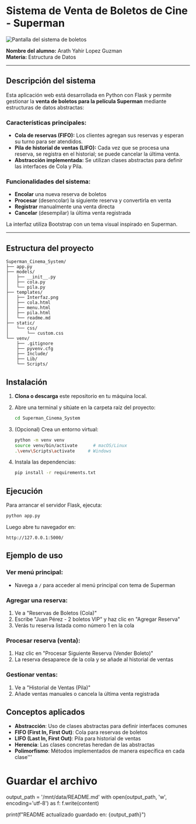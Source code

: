 # Sistema de Venta de Boletos de Cine - Superman

![Pantalla del sistema de boletos](Superman_Cinema_System/static/Interfaz.png)

**Nombre del alumno:** Arath Yahir Lopez Guzman  
**Materia:** Estructura de Datos

---

## Descripción del sistema

Esta aplicación web está desarrollada en Python con Flask y permite gestionar la **venta de boletos para la película Superman** mediante estructuras de datos abstractas:

### Características principales:

- **Cola de reservas (FIFO):** Los clientes agregan sus reservas y esperan su turno para ser atendidos.
- **Pila de historial de ventas (LIFO):** Cada vez que se procesa una reserva, se registra en el historial; se puede cancelar la última venta.
- **Abstracción implementada:** Se utilizan clases abstractas para definir las interfaces de Cola y Pila.

### Funcionalidades del sistema:
- **Encolar** una nueva reserva de boletos
- **Procesar** (desencolar) la siguiente reserva y convertirla en venta
- **Registrar** manualmente una venta directa
- **Cancelar** (desempilar) la última venta registrada

La interfaz utiliza Bootstrap con un tema visual inspirado en Superman.

---

## Estructura del proyecto

```
Superman_Cinema_System/
├── app.py
├── models/
│   ├── __init__.py
│   ├── cola.py
│   └── pila.py
├── templates/
│   ├── Interfaz.png
│   ├── cola.html
│   ├── menu.html
│   ├── pila.html
│   └── readme.md
├── static/
│   └── css/
│       └── custom.css
└── venv/
    ├── .gitignore
    ├── pyvenv.cfg
    ├── Include/
    ├── Lib/
    └── Scripts/
```

## Instalación

1. **Clona o descarga** este repositorio en tu máquina local.  
2. Abre una terminal y sitúate en la carpeta raíz del proyecto:  
   ```bash
   cd Superman_Cinema_System
   ```

3. (Opcional) Crea un entorno virtual:
   ```bash
   python -m venv venv
   source venv/bin/activate      # macOS/Linux
   .\venv\Scripts\activate     # Windows
   ```

4. Instala las dependencias:
   ```bash
   pip install -r requirements.txt
   ```

## Ejecución

Para arrancar el servidor Flask, ejecuta:

```bash
python app.py
```

Luego abre tu navegador en:

```
http://127.0.0.1:5000/
```

## Ejemplo de uso

### Ver menú principal:
- Navega a `/` para acceder al menú principal con tema de Superman

### Agregar una reserva:
1. Ve a "Reservas de Boletos (Cola)"
2. Escribe "Juan Pérez - 2 boletos VIP" y haz clic en "Agregar Reserva"
3. Verás tu reserva listada como número 1 en la cola

### Procesar reserva (venta):
1. Haz clic en "Procesar Siguiente Reserva (Vender Boleto)"
2. La reserva desaparece de la cola y se añade al historial de ventas

### Gestionar ventas:
1. Ve a "Historial de Ventas (Pila)"
2. Añade ventas manuales o cancela la última venta registrada

## Conceptos aplicados

- **Abstracción**: Uso de clases abstractas para definir interfaces comunes
- **FIFO (First In, First Out)**: Cola para reservas de boletos  
- **LIFO (Last In, First Out)**: Pila para historial de ventas
- **Herencia**: Las clases concretas heredan de las abstractas
- **Polimorfismo**: Métodos implementados de manera específica en cada clase''' 

# Guardar el archivo
output_path = '/mnt/data/README.md'
with open(output_path, 'w', encoding='utf-8') as f:
    f.write(content)

print(f"README actualizado guardado en: {output_path}")
